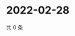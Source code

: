 # 2022-02-28

共 0 条

<!-- BEGIN WEIBO -->
<!-- 最后更新时间 Mon Feb 28 2022 14:18:20 GMT+0800 (China Standard Time) -->

<!-- END WEIBO -->
